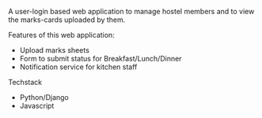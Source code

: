 A user-login based web application to manage hostel members and to view the marks-cards uploaded by them.

Features of this web application:
- Upload marks sheets 
- Form to submit status for Breakfast/Lunch/Dinner
- Notification service for kitchen staff

Techstack
- Python/Django
- Javascript
